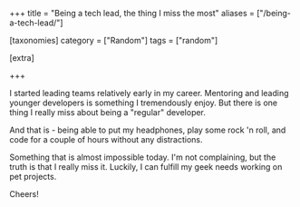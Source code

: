 +++
title = "Being a tech lead, the thing I miss the most"
aliases = ["/being-a-tech-lead/"]

[taxonomies]
category = ["Random"]
tags = ["random"]

[extra]

+++

I started leading teams relatively early in my career.
Mentoring and leading younger developers is something I tremendously enjoy.
But there is one thing I really miss about being a "regular" developer.

And that is - being able to put my headphones, play some rock 'n roll,
and code for a couple of hours without any distractions.

Something that is almost impossible today. I'm not complaining,
but the truth is that I really miss it.
Luckily, I can fulfill my geek needs working on pet projects.

Cheers!
